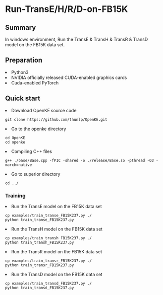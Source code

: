 # Run-TransE/H/R/D-on-FB15K
<h2>Summary</h2>
In windows environment, Run the TransE & TransH & TransR & TransD model on the FB15K data set.

<h2>Preparation</h2>
<li>Python3</li>
<li>NVIDIA officially released CUDA-enabled graphics cards</li>
<li>Cuda-enabled PyTorch</li>
<!-- 
<h2>Related Knowledge</h2>
<h3>1. TransE</h3>
<p>TransE is a knowledge representation learning method based on vector space, and its principle is based on "migration vector". In this method, entities and relations are mapped to low-dimensional continuous vector Spaces respectively, and then, by adjusting the vectors in the vector space, the representation of each triplet in the vector space is most consistent with its semantic relevance. Specifically, for a triplet (h,r,t), where h represents the head entity,r represents the relation, and t represents the tail entity, TransE computes the vector by the following formula:</p>

```math
h + r ≈ t
```
<p>Where, + represents vector addition, ≈ represents the similarity between vectors, and r is the relational vector.</p>
<p>TransE converts entities and relationships in a knowledge base into vector representations so that the relevance between entities and relationships can be calculated using simple vector operations. This feature enables TransE to be used not only for knowledge base completion, but also for multiple natural language processing tasks, such as entity linking, relationship extraction, question answering systems, and so on.</p>

<h3>2. FB15K</h3>
<p>FB15K is a commonly used knowledge graph dataset provided by Facebook AI Research (FAIR) to evaluate the performance of knowledge representation learning and knowledge base completion. The dataset contains 15,000 entities, 1,345 relationships, and 592,213 triples, where both entities and relationships are uniquely identified by ids.</p> -->

<h2>Quick start</h2>

<li>Download OpenKE source code</li>

```
git clone https://github.com/thunlp/OpenKE.git
```
<li>Go to the openke directory</li>

```
cd OpenKE
cd openke
```
<li>Compiling C++ files</li>

```
g++ ./base/Base.cpp -fPIC -shared -o ./release/Base.so -pthread -O3 -march=native
```
<li>Go to superior directory</li>

```
cd ../
```
<h3>Training</h3>
<li> Run the TransE model on the FB15K data set</li>

```
cp examples/train_transe_FB15K237.py ./
python train_transe_FB15K237.py
```
<li>Run the TransH model on the FB15K data set</li>

```
cp examples/train_transh_FB15K237.py ./
python train_transh_FB15K237.py
```
<li>Run the TransR model on the FB15K data set</li>

```
cp examples/train_transr_FB15K237.py ./
python train_transr_FB15K237.py
```
<li>Run the TransD model on the FB15K data set</li>

```
cp examples/train_transd_FB15K237.py ./
python train_transd_FB15K237.py
```
